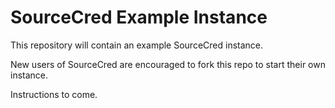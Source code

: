 # SourceCred Example Instance

This repository will contain an example SourceCred instance.

New users of SourceCred are encouraged to fork this repo to start their own
instance.

Instructions to come.

